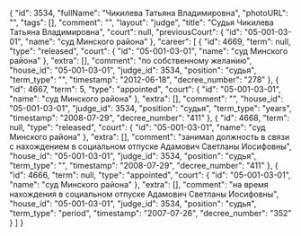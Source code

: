 {
    "id": 3534,
    "fullName": "Чикилева Татьяна Владимировна",
    "photoURL": "",
    "tags": [],
    "comment": "",
    "layout": "judge",
    "title": "Судья Чикилева Татьяна Владимировна",
    "court": null,
    "previousCourt": {
        "id": "05-001-03-01",
        "name": "суд Минского района"
    },
    "career": [
        {
            "id": 4669,
            "term": null,
            "type": "released",
            "court": {
                "id": "05-001-03-01",
                "name": "суд Минского района"
            },
            "extra": [],
            "comment": "по собственному желанию",
            "house_id": "05-001-03-01",
            "judge_id": 3534,
            "position": "судья",
            "term_type": "",
            "timestamp": "2012-06-18",
            "decree_number": "278"
        },
        {
            "id": 4667,
            "term": 5,
            "type": "appointed",
            "court": {
                "id": "05-001-03-01",
                "name": "суд Минского района"
            },
            "extra": [],
            "comment": "",
            "house_id": "05-001-03-01",
            "judge_id": 3534,
            "position": "судья",
            "term_type": "years",
            "timestamp": "2008-07-29",
            "decree_number": "411"
        },
        {
            "id": 4668,
            "term": null,
            "type": "released",
            "court": {
                "id": "05-001-03-01",
                "name": "суд Минского района"
            },
            "extra": [],
            "comment": "занимал должность в связи с нахождением в социальном отпуске Адамович Светланы Иосифовны",
            "house_id": "05-001-03-01",
            "judge_id": 3534,
            "position": "судья",
            "term_type": "",
            "timestamp": "2008-07-29",
            "decree_number": "411"
        },
        {
            "id": 4666,
            "term": null,
            "type": "appointed",
            "court": {
                "id": "05-001-03-01",
                "name": "суд Минского района"
            },
            "extra": [],
            "comment": "на время нахождения в социальном отпуске Адамович Светланы Иосифовны",
            "house_id": "05-001-03-01",
            "judge_id": 3534,
            "position": "судья",
            "term_type": "period",
            "timestamp": "2007-07-26",
            "decree_number": "352"
        }
    ]
}